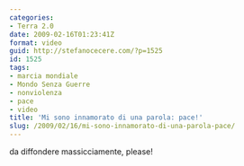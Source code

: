 ```yaml
---
categories:
- Terra 2.0
date: 2009-02-16T01:23:41Z
format: video
guid: http://stefanocecere.com/?p=1525
id: 1525
tags:
- marcia mondiale
- Mondo Senza Guerre
- nonviolenza
- pace
- video
title: 'Mi sono innamorato di una parola: pace!'
slug: /2009/02/16/mi-sono-innamorato-di-una-parola-pace/
---
```


da diffondere massicciamente, please!
